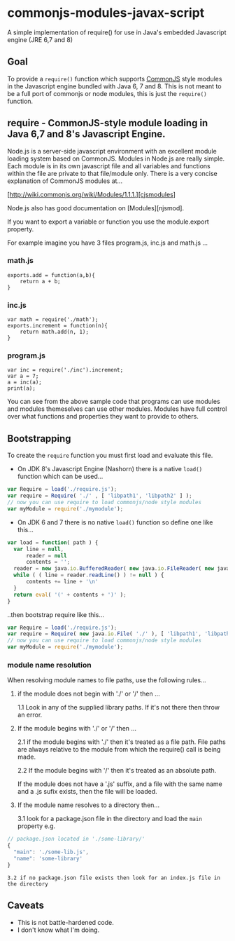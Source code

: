 commonjs-modules-javax-script
=============================

A simple implementation of require() for use in Java's embedded Javascript engine (JRE 6,7 and 8)

## Goal

To provide a `require()` function which supports [CommonJS][cjsmodules] style
modules in the Javascript engine bundled with Java 6, 7 and 8. This is not meant to be a full
port of commonjs or node modules, this is just the `require()` function. 

## require - CommonJS-style module loading in Java 6,7 and 8's Javascript Engine.

Node.js is a server-side javascript environment with an excellent
module loading system based on CommonJS. Modules in Node.js are really
simple. Each module is in its own javascript file and all variables
and functions within the file are private to that file/module only.
There is a very concise explanation of CommonJS modules at...

[http://wiki.commonjs.org/wiki/Modules/1.1.1.][cjsmodules]

Node.js also has good documentation on [Modules][njsmod].

If you want to export a variable or function you use the module.export
property.

For example imagine you have 3 files program.js, inc.js  and math.js ...

### math.js

    exports.add = function(a,b){
        return a + b;
    }

### inc.js

    var math = require('./math');
    exports.increment = function(n){
        return math.add(n, 1);
    }

### program.js

    var inc = require('./inc').increment;
    var a = 7;
    a = inc(a);
    print(a);

You can see from the above sample code that programs can use modules
and modules themeselves can use other modules. Modules have full
control over what functions and properties they want to provide to
others.

[cjsmodules]: http://wiki.commonjs.org/wiki/Modules/1.1.1.

## Bootstrapping 

To create the `require` function you must first load and evaluate this file. 

 * On JDK 8's Javascript Engine (Nashorn) there is a native `load()` function which can be used...

```javascript
var Require = load('./require.js');
var require = Require( './' , [ 'libpath1', 'libpath2' ] );
// now you can use require to load commonjs/node style modules
var myModule = require('./mymodule');
```
        
 * On JDK 6 and 7 there is no native `load()` function so define one like this...

```javascript
var load = function( path ) { 
  var line = null,
      reader = null
      contents = '';
  reader = new java.io.BufferedReader( new java.io.FileReader( new java.io.File( path ) ) );
  while ( ( line = reader.readLine() ) != null ) {
      contents += line + '\n'
  }
  return eval( '(' + contents + ')' );
}
```
   ..then bootstrap require like this...

```javascript
var Require = load('./require.js');
var require = Require( new java.io.File( './' ), [ 'libpath1', 'libpath2' ] );
// now you can use require to load commonjs/node style modules
var myModule = require('./mymodule');
```

### module name resolution

When resolving module names to file paths, use the following rules...

 1. if the module does not begin with './' or '/' then ...

    1.1 Look in any of the supplied library paths. If it's not there then throw an error.

 2. If the module begins with './' or '/' then ...
    
    2.1 if the module begins with './' then it's treated as a file path. File paths are 
        always relative to the module from which the require() call is being made.

    2.2 If the module begins with '/' then it's treated as an absolute path.

    If the module does not have a '.js' suffix, and a file with the same name and a .js sufix exists, 
    then the file will be loaded.

 3. If the module name resolves to a directory then...
    
    3.1 look for a package.json file in the directory and load the `main` property e.g.

```javascript    
// package.json located in './some-library/'
{
  "main": './some-lib.js',
  "name": 'some-library'
}
```
    
    3.2 if no package.json file exists then look for an index.js file in the directory

## Caveats

 * This is not battle-hardened code.
 * I don't know what I'm doing.

